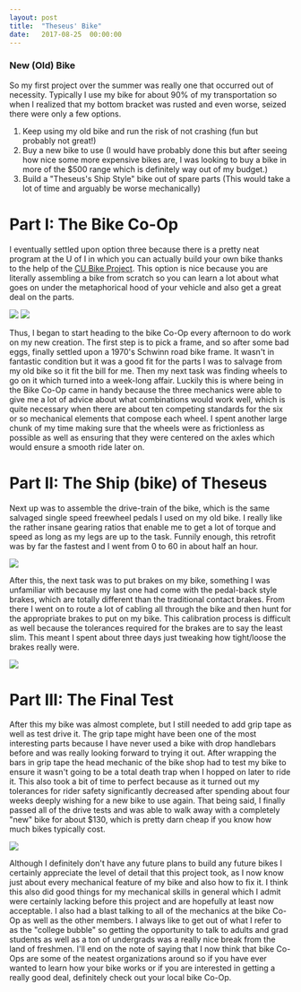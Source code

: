 ```yaml
---
layout: post
title:  "Theseus' Bike"
date:   2017-08-25  00:00:00
---
```



### New (Old) Bike
So my first project over the summer was really one that occurred out of necessity.
Typically I use my bike for about 90% of my transportation so when I realized that
my bottom bracket was rusted and even worse, seized there were only a few options.

1. Keep using my old bike and run the risk of not crashing (fun but probably not great!)
2. Buy a new bike to use (I would have probably done this but after seeing how nice some
  more expensive bikes are, I was looking to buy a bike in more of the $500 range which
  is definitely way out of my budget.)
3. Build a "Theseus's Ship Style" bike out of spare parts (This would take a lot of time
  and arguably be worse mechanically)

# Part I: The Bike Co-Op
I eventually settled upon option three because there is a pretty neat program at
the U of I in which you can actually build your own bike thanks to the help of the
[CU Bike Project][cu-bike-project-link]. This option is nice because you are literally
assembling a bike from scratch so you can learn a lot about what goes on under the
metaphorical hood of your vehicle and also get a great deal on the parts.

![]({{site.baseurl}}/images/new_old_bike/bike_in_shop1.jpg)
![]({{site.baseurl}}/images/new_old_bike/bike_in_shop2.jpg)

Thus, I began to start heading to the bike Co-Op every afternoon to do work on my
new creation. The first step is to pick a frame, and so after some bad eggs, finally
settled upon a 1970's Schwinn road bike frame. It wasn't in fantastic condition
but it was a good fit for the parts I was to salvage from my old bike so it fit the
bill for me. Then my next task was finding wheels to go on it which turned into a
week-long affair. Luckily this is where being in the Bike Co-Op came in handy because
the three mechanics were able to give me a lot of advice about what combinations would
work well, which is quite necessary when there are about ten competing standards for the
six or so mechanical elements that compose each wheel. I spent another large chunk of my
time making sure that the wheels were as frictionless as possible as well as ensuring
that they were centered on the axles which would ensure a smooth ride later on.

# Part II: The Ship (bike) of Theseus
Next up was to assemble the drive-train of the bike, which is the same salvaged single
speed freewheel pedals I used on my old bike. I really like the rather insane gearing ratios
that enable me to get a lot of torque and speed as long as my legs are up to the task.
Funnily enough, this retrofit was by far the fastest and I went from 0 to 60 in about
half an hour.

![]({{site.baseurl}}/images/new_old_bike/bike_completed1.jpg)

After this, the next task was to put brakes on my bike, something I was unfamiliar with
because my last one had come with the pedal-back style brakes, which are totally different
than the traditional contact brakes. From there I went on to route a lot of cabling all
through the bike and then hunt for the appropriate brakes to put on my bike. This
calibration process is difficult as well because the tolerances required for the brakes
are to say the least slim. This meant I spent about three days just tweaking how tight/loose
the brakes really were.

![]({{site.baseurl}}/images/new_old_bike/bike_completed2.jpg)

# Part III: The Final Test
After this my bike was almost complete, but I still needed to add grip tape as well as test
drive it. The grip tape might have been one of the most interesting parts because I have
never used a bike with drop handlebars before and was really looking forward to trying it out.
After wrapping the bars in grip tape the head mechanic of the bike shop had to test my bike
to ensure it wasn't going to be a total death trap when I hopped on later to ride it.
This also took a bit of time to perfect because as it turned out my tolerances for rider safety
significantly decreased after spending about four weeks deeply wishing for a new bike to use
again. That being said, I finally passed all of the drive tests and was able to walk
away with a completely "new" bike for about $130, which is pretty darn cheap if you
know how much bikes typically cost.

![]({{site.baseurl}}/images/new_old_bike/bike_on_trail.jpg)

Although I definitely don't have any future plans to build any future bikes I certainly
appreciate the level of detail that this project took, as I now know just about every
mechanical feature of my bike and also how to fix it. I think this also did good things
for my mechanical skills in general which I admit were certainly lacking before this project
and are hopefully at least now acceptable. I also had a blast talking to all of the mechanics
at the bike Co-Op as well as the other members. I always like to get out of what I refer to
as the "college bubble" so getting the opportunity to talk to adults and grad students as well
as a ton of undergrads was a really nice break from the land of freshmen. I'll end on the note
of saying that I now think that bike Co-Ops are some of the neatest organizations around so
if you have ever wanted to learn how your bike works or if you are interested in getting a really
good deal, definitely check out your local bike Co-Op.

[cu-bike-project-link]: [http://thebikeproject.org/]
